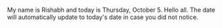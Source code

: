 My name is Rishabh and today is Thursday, October 5. Hello all. The date will automatically update to today's date in case you did not notice.
